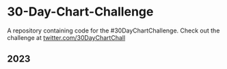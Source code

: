 # 30-Day-Chart-Challenge

A repository containing code for the #30DayChartChallenge. Check out the challenge at [twitter.com/30DayChartChall](https://twitter.com/30DayChartChall)

## 2023
